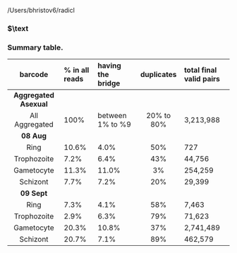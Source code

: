 /Users/bhristov6/radicl

### $\text


### Summary table.

| barcode       | % in all reads | having the bridge | duplicates | total final valid pairs |
| :-----------: | :------------  | :---------------  | :--------: | :--------------- |
| **Aggregated Asexual**    |
| All Aggregated  | 100%    | between 1% to %9 | 20% to 80% | 3,213,988 |
| **08 Aug**   |
| Ring          | 10.6%  | 4.0%  | 50%  | 727          |
| Trophozoite   | 7.2%   | 6.4%  | 43%  | 44,756       |
| Gametocyte    | 11.3%  | 11.0% | 3%   | 254,259      |
| Schizont      | 7.7%   | 7.2%  | 20%  | 29,399       |
| **09 Sept**   |
| Ring          | 7.3%   | 4.1%  | 58%  | 7,463        |
| Trophozoite   | 2.9%   | 6.3%  | 79%  | 71,623       |
| Gametocyte    | 20.3%  | 10.8% | 37%  | 2,741,489    |
| Schizont      | 20.7%  | 7.1%  | 89%  | 462,579      |

###



